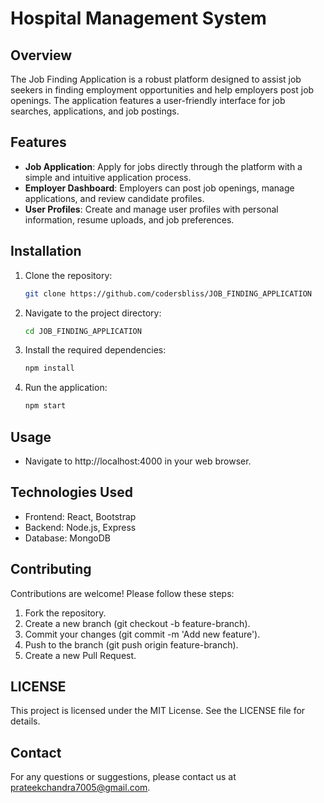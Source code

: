 # Hospital Management System

## Overview

The Job Finding Application is a robust platform designed to assist job seekers in finding employment opportunities and help employers post job openings. The application features a user-friendly interface for job searches, applications, and job postings.

## Features

- **Job Application**: Apply for jobs directly through the platform with a simple and intuitive application process.
- **Employer Dashboard**: Employers can post job openings, manage applications, and review candidate profiles.
- **User Profiles**: Create and manage user profiles with personal information, resume uploads, and job preferences.

## Installation

1. Clone the repository:
   ```bash
   git clone https://github.com/codersbliss/JOB_FINDING_APPLICATION

1. Navigate to the project directory:
   ```bash
   cd JOB_FINDING_APPLICATION

1. Install the required dependencies:
   ```bash
   npm install
   
1. Run the application:
   ```bash
   npm start

## Usage

- Navigate to http://localhost:4000 in your web browser.
  
## Technologies Used

- Frontend: React, Bootstrap
- Backend: Node.js, Express
- Database: MongoDB

## Contributing

Contributions are welcome! Please follow these steps:

1. Fork the repository.
2. Create a new branch (git checkout -b feature-branch).
3. Commit your changes (git commit -m 'Add new feature').
4. Push to the branch (git push origin feature-branch).
5. Create a new Pull Request.

## LICENSE

This project is licensed under the MIT License. See the LICENSE file for details.

## Contact

For any questions or suggestions, please contact us at prateekchandra7005@gmail.com.
